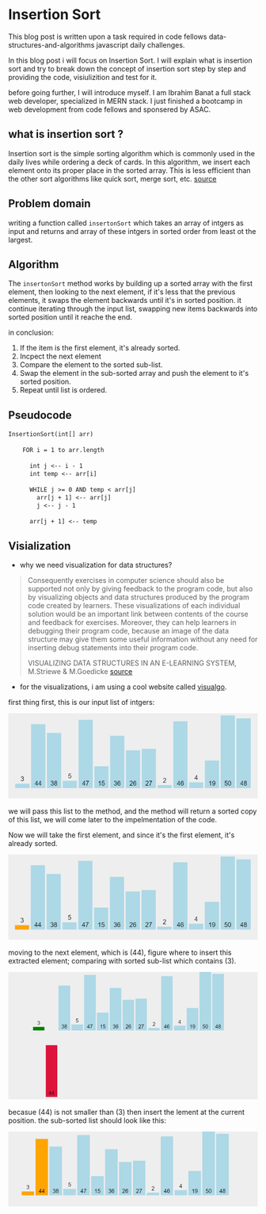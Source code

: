 # Insertion Sort

This blog post is written upon a task required in code fellows data-structures-and-algorithms javascript daily challenges.

In this blog post i will focus on Insertion Sort. I will explain what is insertion sort and try to break down the concept of insertion sort step by step and providing the code, visiulizition and test for it.

before going further, I will introduce myself. I am Ibrahim Banat a full stack web developer, specialized in MERN stack. I just finished a bootcamp in web development from code fellows and sponsered by ASAC.

## what is insertion sort ?

Insertion sort is the simple sorting algorithm which is commonly used in the daily lives while ordering a deck of cards. In this algorithm, we insert each element onto its proper place in the sorted array. This is less efficient than the other sort algorithms like quick sort, merge sort, etc. [source](https://www.javatpoint.com/insertion-sort)

## Problem domain

writing a function called `insertonSort` which takes an array of intgers as input and returns and array of these intgers in sorted order from least ot the largest.

## Algorithm

The `insertonSort` method works by building up a sorted array with the first element, then looking to the next element, if it's less that the previous elements, it swaps the element backwards until it's in sorted position. it continue iterating through the input list, swapping new items backwards into sorted position until it reache the end.

in conclusion:

1. If the item is the first element, it's already sorted.
2. Incpect the next element
3. Compare the element to the sorted sub-list.
4. Swap the element in the sub-sorted array and push the element to it's sorted position.
5. Repeat until list is ordered.

## Pseudocode

```
InsertionSort(int[] arr)

    FOR i = 1 to arr.length

      int j <-- i - 1
      int temp <-- arr[i]

      WHILE j >= 0 AND temp < arr[j]
        arr[j + 1] <-- arr[j]
        j <-- j - 1

      arr[j + 1] <-- temp

```

## Visialization

- why we need visualization for data structures?

> Consequently exercises in computer science
> should also be supported not only by giving feedback
> to the program code, but also by visualizing objects
> and data structures produced by the program code
> created by learners. These visualizations of each
> individual solution would be an important link
> between contents of the course and feedback for
> exercises. Moreover, they can help learners in
> debugging their program code, because an image
> of the data structure may give them some useful
> information without any need for inserting debug
> statements into their program code.
>
> VISUALIZING DATA STRUCTURES IN AN E-LEARNING SYSTEM, M.Striewe & M.Goedicke [source](https://www.scitepress.org/papers/2010/27738/27738.pdf)

- for the visualizations, i am using a cool website called [visualgo](https://visualgo.net/).

first thing first, this is our input list of intgers:

![inputlist](./assets/1.PNG)

we will pass this list to the method, and the method will return a sorted copy of this list, we will come later to the impelmentation of the code.

Now we will take the first element, and since it's the first element, it's already sorted.

![firstlement](./assets/2.PNG)

moving to the next element, which is (44), figure where to insert this extracted element; comparing with sorted sub-list which contains (3).

![seconedelement](./assets/3.PNG)

becasue (44) is not smaller than (3) then insert the lement at the current position. the sub-sorted list should look like this:

![third element](./assets/4.png)
